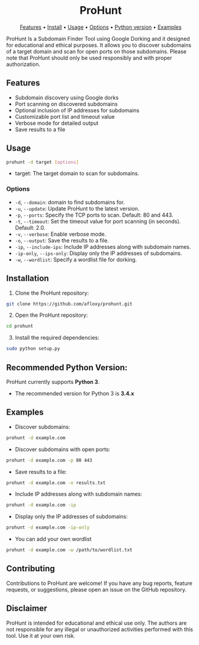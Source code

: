 <h1 align="center">ProHunt</h1>
<p align="center">
  <a href="#features">Features</a> •
  <a href="#installation">Install</a> •
  <a href="#usage">Usage</a> •
  <a href="#options">Options</a> •
  <a href="#Recommended Python Version">Python version</a> •
  <a href="Examples">Examples</a>
</p>

ProHunt Is a Subdomain Finder Tool using Google Dorking and it designed for educational and ethical purposes. It allows you to discover subdomains of a target domain and scan for open ports on those subdomains. Please note that ProHunt should only be used responsibly and with proper authorization.

## Features

- Subdomain discovery using Google dorks
- Port scanning on discovered subdomains
- Optional inclusion of IP addresses for subdomains
- Customizable port list and timeout value
- Verbose mode for detailed output
- Save results to a file

## Usage

```bash
prohunt -d target [options]
```

- target: The target domain to scan for subdomains.

### Options

- `-d`, `--domain`: domain to find subdomains for.
- `-u`, `--update`: Update ProHunt to the latest version.
- `-p`, `--ports`: Specify the TCP ports to scan. Default: 80 and 443.
- `-t`, `--timeout`: Set the timeout value for port scanning (in seconds). Default: 2.0.
- `-v`, `--verbose`: Enable verbose mode.
- `-o`, `--output`: Save the results to a file.
- `-ip`, `--include-ips`: Include IP addresses along with subdomain names.
- `-ip-only`, `--ips-only`: Display only the IP addresses of subdomains.
- `-w`, `--wordlist`: Specify a wordlist file for dorking.

## Installation

1. Clone the ProHunt repository:

```bash
git clone https://github.com/afloxy/prohunt.git
```
2. Open the ProHunt repository:

```bash
cd prohunt
```

3. Install the required dependencies:

```bash
sudo python setup.py 
```
## Recommended Python Version:

ProHunt currently supports **Python 3**.

* The recommended version for Python 3 is **3.4.x**
  
## Examples

- Discover subdomains:

```bash
prohunt -d example.com
```
- Discover subdomains with open ports:

```bash
prohunt -d example.com -p 80 443
```
  
- Save results to a file:

```bash
prohunt -d example.com -o results.txt
```

- Include IP addresses along with subdomain names:

```bash
prohunt -d example.com -ip
```

- Display only the IP addresses of subdomains:

```bash
prohunt -d example.com -ip-only
```
- You can add your own wordlist
  
```bash
prohunt -d example.com -w /path/to/wordlist.txt
```

## Contributing

Contributions to ProHunt are welcome! If you have any bug reports, feature requests, or suggestions, please open an issue on the GitHub repository.

## Disclaimer

ProHunt is intended for educational and ethical use only. The authors are not responsible for any illegal or unauthorized activities performed with this tool. Use it at your own risk.

